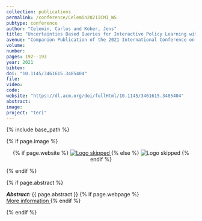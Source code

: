 ```yaml
---
collection: publications
permalink: /conference/Celemin2021ICMI_WS
pubtype: conference
author: "Celemin, Carlos and Kober, Jens"
title: "Uncertainties Based Queries for Interactive Policy Learning with Evaluations and Corrections"
avenue: "Companion Publication of the 2021 International Conference on Multimodal Interaction"
volume: 
number: 
pages: 192--193
year: 2021
bibtex: 
doi: "10.1145/3461615.3485404"
file: 
video: 
code: 
website: "https://dl.acm.org/doi/fullHtml/10.1145/3461615.3485404"
abstract: 
image: 
project: "teri"
---
```

{% include base_path %}

{% if page.image %}
<p align="center">
{% if page.website %}
<a href="{{ page.website }}"> <img src="{{  page.image }}" alt="Logo skipped" style="max-height:200px"/> </a>
{% else %}
<img src="{{  page.image }}" alt="Logo skipped" />
{% endif %}
</p>
{% endif %}

{% if page.abstract %}
<p> <strong> <em> Abstract: </em> </strong> {{ page.abstract }}
    {% if page.webpage %}
        <a href="{{ page.website}}"> <br> More information </a>
    {% endif %}
</p>
{% endif %}
